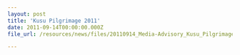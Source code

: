 ```yaml
---
layout: post
title: 'Kusu Pilgrimage 2011'
date: 2011-09-14T00:00:00.000Z
file_url: /resources/news/files/20110914_Media-Advisory_Kusu_Pilgrimage_2011.pdf

---
```


